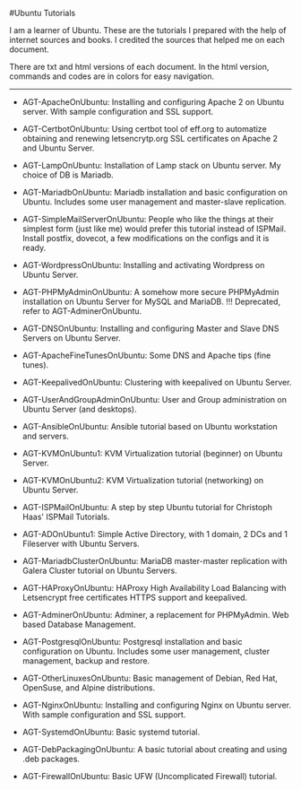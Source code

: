 #Ubuntu Tutorials

I am a learner of Ubuntu. These are the tutorials I prepared with the help of internet sources and books. I credited the sources that helped me on each document.

There are txt and html versions of each document. In the html version, commands and codes are in colors for easy navigation.

---

- AGT-ApacheOnUbuntu: Installing and configuring Apache 2 on Ubuntu server. With sample configuration and SSL support.

- AGT-CertbotOnUbuntu: Using certbot tool of eff.org to automatize obtaining and renewing letsencrytp.org SSL certificates on Apache 2 and Ubuntu Server.

- AGT-LampOnUbuntu: Installation of Lamp stack on Ubuntu server. My choice of DB is Mariadb.

- AGT-MariadbOnUbuntu: Mariadb installation and basic configuration on Ubuntu. Includes some user management and master-slave replication.

- AGT-SimpleMailServerOnUbuntu: People who like the things at their simplest form (just like me) would prefer this tutorial instead of ISPMail. Install postfix, dovecot, a few modifications on the configs and it is ready.

- AGT-WordpressOnUbuntu: Installing and activating Wordpress on Ubuntu Server.

- AGT-PHPMyAdminOnUbuntu: A somehow more secure PHPMyAdmin installation on Ubuntu Server for MySQL and MariaDB. !!! Deprecated, refer to AGT-AdminerOnUbuntu.

- AGT-DNSOnUbuntu: Installing and configuring Master and Slave DNS Servers on Ubuntu Server.

- AGT-ApacheFineTunesOnUbuntu: Some DNS and Apache tips (fine tunes).

- AGT-KeepalivedOnUbuntu: Clustering with keepalived on Ubuntu Server.

- AGT-UserAndGroupAdminOnUbuntu: User and Group administration on Ubuntu Server (and desktops).

- AGT-AnsibleOnUbuntu: Ansible tutorial based on Ubuntu workstation and servers.

- AGT-KVMOnUbuntu1: KVM Virtualization tutorial (beginner) on Ubuntu Server. 

- AGT-KVMOnUbuntu2: KVM Virtualization tutorial (networking) on Ubuntu Server. 

- AGT-ISPMailOnUbuntu: A step by step Ubuntu tutorial for Christoph Haas' ISPMail Tutorials.

- AGT-ADOnUbuntu1: Simple Active Directory, with 1 domain, 2 DCs and 1 Fileserver with Ubuntu Servers.

- AGT-MariadbClusterOnUbuntu: MariaDB master-master replication with Galera Cluster tutorial on Ubuntu Servers.

- AGT-HAProxyOnUbuntu: HAProxy High Availability Load Balancing with Letsencrypt free certificates HTTPS support and keepalived.
 
- AGT-AdminerOnUbuntu: Adminer, a replacement for PHPMyAdmin. Web based Database Management.

- AGT-PostgresqlOnUbuntu: Postgresql installation and basic configuration on Ubuntu. Includes some user management, cluster management, backup and restore.

- AGT-OtherLinuxesOnUbuntu: Basic management of Debian, Red Hat, OpenSuse, and Alpine distributions.

- AGT-NginxOnUbuntu: Installing and configuring Nginx on Ubuntu server. With sample configuration and SSL support.

- AGT-SystemdOnUbuntu: Basic systemd tutorial.

- AGT-DebPackagingOnUbuntu: A basic tutorial about creating and using .deb packages.

- AGT-FirewallOnUbuntu: Basic UFW (Uncomplicated Firewall) tutorial.
